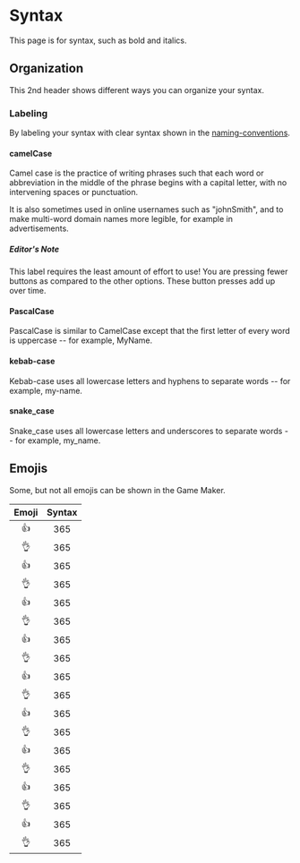 # Syntax

This page is for syntax, such as bold and italics.

## Organization

This 2nd header shows different ways you can organize your syntax.

### Labeling

By labeling your syntax with clear syntax shown in the [naming-conventions](/naming-conventions).

#### camelCase
Camel case is the practice of writing phrases such that each word or abbreviation in the middle of the phrase begins with a capital letter, with no intervening spaces or punctuation.

It is also sometimes used in online usernames such as "johnSmith", and to make multi-word domain names more legible, for example in advertisements.

##### Editor's Note
This label requires the least amount of effort to use! You are pressing fewer buttons as compared to the other options. These button presses add up over time.

#### PascalCase
PascalCase is similar to CamelCase except that the first letter of every word is uppercase -- for example, MyName.

#### kebab-case
Kebab-case uses all lowercase letters and hyphens to separate words -- for example, my-name.

#### snake_case
Snake_case uses all lowercase letters and underscores to separate words -- for example, my_name.

## Emojis
Some, but not all emojis can be shown in the Game Maker.

| Emoji       | Syntax   |
| :----: | :---: | 
| 👍       | 365   |
| 👌       | 365   |
| 👍       | 365   |
| 👌       | 365   |
| 👍       | 365   |
| 👌       | 365   |
| 👍       | 365   |
| 👌       | 365   |
| 👍       | 365   |
| 👌       | 365   |
| 👍       | 365   |
| 👌       | 365   |
| 👍       | 365   |
| 👌       | 365   |
| 👍       | 365   |
| 👌       | 365   |
| 👍       | 365   |
| 👌       | 365   |

